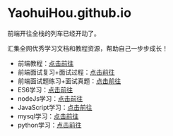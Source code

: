 # YaohuiHou.github.io
前端开往全栈的列车已经开动了。

汇集全网优秀学习文档和教程资源，帮助自己一步步成长！

- 前端教程：[点击前往](https://yaohuihou.github.io/Web/)
- 前端面试复习+面试过程：[点击前往](https://yaohuihou.github.io/offer/)
- 前端面试题练习+面试真题：[点击前往](https://yaohuihou.github.io/datum/)
- ES6学习：[点击前往](http://caibaojian.com/es6/)
- nodeJs学习：[点击前往](https://yaohuihou.github.io/Node/)
- JavaScript学习：[点击前往](https://yaohuihou.github.io/JavaScript/)
- mysql学习：[点击前往](http://localhost:8080/SQL/)
- python学习：[点击前往](https://www.readwithu.com/)
